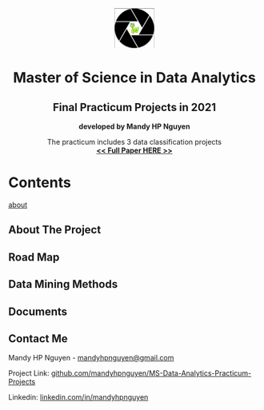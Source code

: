<!-- PROJECT HEADER -->

<div align="center">
  <a href="https://github.com/mandyhpnguyen/MS-Data-Analytics-Practicum-Projects">
    <img src="/images/Python-Lens.png" alt="Logo" width="80" height="80">
  </a>
  <h1>Master of Science in Data Analytics</1>
  <h2>Final Practicum Projects in 2021</h2>
  <p><strong>developed by Mandy HP Nguyen</strong></p>
  The practicum includes 3 data classification projects 
  <br />
  <a href="https://github.com/mandyhpnguyen/MS-Data-Analytics-Practicum-Projects/blob/main/Mandy-Nguyen_Practicum_Final-Document.pdf" target="_blank">
    <strong><< Full Paper HERE >></strong>
  </a>
</div>

# Contents

[about](#about-the-project)




<!-- ABOUT THE PROJECT -->

## About The Project

## Road Map

## Data Mining Methods

## Documents


<!-- CONTACT -->

## Contact Me

Mandy HP Nguyen - [mandyhpnguyen@gmail.com](mandyhpnguyen@gmail.com)

Project Link: [github.com/mandyhpnguyen/MS-Data-Analytics-Practicum-Projects](https://github.com/mandyhpnguyen/MS-Data-Analytics-Practicum-Projects)

Linkedin: [linkedin.com/in/mandyhpnguyen](https://www.linkedin.com/in/mandyhpnguyen)
